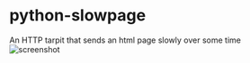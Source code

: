 # python-slowpage
An HTTP tarpit that sends an html page slowly over some time
![screenshot](https://raw.githubusercontent.com/iwnasv/python-slowpage/main/screenshot.png?raw=true)
